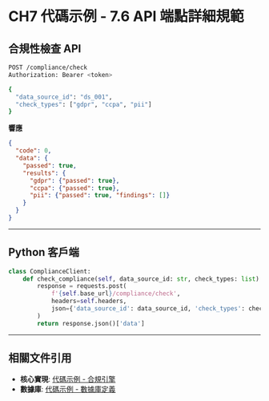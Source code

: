 # CH7 代碼示例 - 7.6 API 端點詳細規範

## 合規性檢查 API

```bash
POST /compliance/check
Authorization: Bearer <token>

{
  "data_source_id": "ds_001",
  "check_types": ["gdpr", "ccpa", "pii"]
}
```

**響應**
```json
{
  "code": 0,
  "data": {
    "passed": true,
    "results": {
      "gdpr": {"passed": true},
      "ccpa": {"passed": true},
      "pii": {"passed": true, "findings": []}
    }
  }
}
```

---

## Python 客戶端

```python
class ComplianceClient:
    def check_compliance(self, data_source_id: str, check_types: list):
        response = requests.post(
            f'{self.base_url}/compliance/check',
            headers=self.headers,
            json={'data_source_id': data_source_id, 'check_types': check_types}
        )
        return response.json()['data']
```

---

## 相關文件引用

- **核心實現**: [代碼示例 - 合規引擎](ch7-code-01-compliance-engine.md)
- **數據庫**: [代碼示例 - 數據庫定義](ch7-code-02-database-schema.md)

